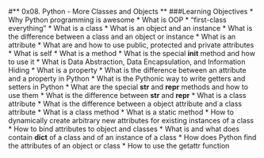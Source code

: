 #** 0x08. Python - More Classes and Objects **
###Learning Objectives
    * Why Python programming is awesome
    * What is OOP
    * “first-class everything”
    * What is a class
    * What is an object and an instance
    * What is the difference between a class and an object or instance
    * What is an attribute
    * What are and how to use public, protected and private attributes
    * What is self
    * What is a method
    * What is the special __init__ method and how to use it
    * What is Data Abstraction, Data Encapsulation, and Information Hiding
    * What is a property
    * What is the difference between an attribute and a property in Python
    * What is the Pythonic way to write getters and setters in Python
    * What are the special __str__ and __repr__ methods and how to use them
    * What is the difference between __str__ and __repr__
    * What is a class attribute
    * What is the difference between a object attribute and a class attribute
    * What is a class method
    * What is a static method
    * How to dynamically create arbitrary new attributes for existing instances of a class
    * How to bind attributes to object and classes
    * What is and what does contain __dict__ of a class and of an instance of a class
    * How does Python find the attributes of an object or class
    * How to use the getattr function
